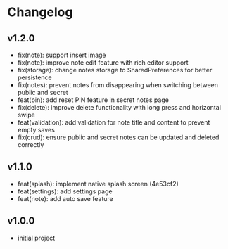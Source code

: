 # Changelog


## v1.2.0

- fix(note): support insert image
- fix(note): improve note edit feature with rich editor support
- fix(storage): change notes storage to SharedPreferences for better persistence
- fix(notes): prevent notes from disappearing when switching between public and secret
- feat(pin): add reset PIN feature in secret notes page
- fix(delete): improve delete functionality with long press and horizontal swipe
- feat(validation): add validation for note title and content to prevent empty saves
- fix(crud): ensure public and secret notes can be updated and deleted correctly

## v1.1.0

- feat(splash): implement native splash screen (4e53cf2)
- feat(settings): add settings page
- feat(note): add auto save feature

## v1.0.0

- initial project
